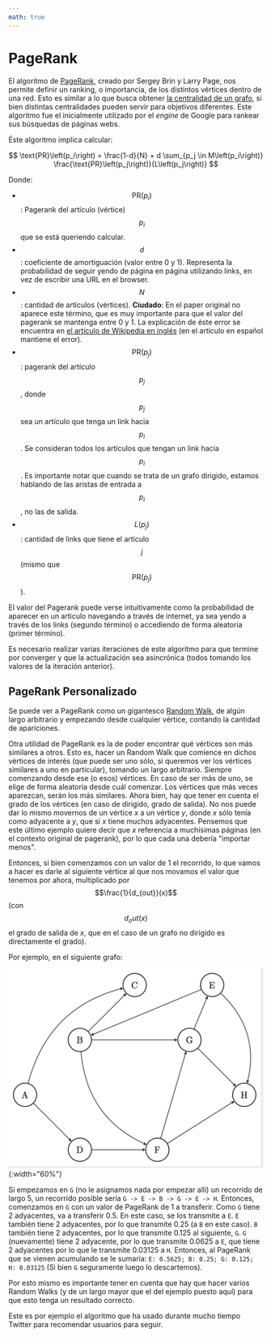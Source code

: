 ```yaml
---
math: true
---
```


# PageRank

El algoritmo de [PageRank](http://ilpubs.stanford.edu:8090/422/1/1999-66.pdf), creado por Sergey Brin y
Larry Page, nos permite definir un ranking, o importancia, de los distintos vértices dentro de una red.
Esto es similar a lo que busca obtener [la centralidad de un grafo](centralidad.md), si bien distintas
centralidades pueden servir para objetivos diferentes. Este algoritmo fue el inicialmente utilizado
por el _engine_ de Google para rankear sus búsquedas de páginas webs.

Éste algoritmo implica calcular:

$$
\text{PR}\left(p_i\right) = \frac{1-d}{N} + d \sum_{p_j \in M\left(p_i\right)}
\frac{\text{PR}\left(p_j\right)}{L\left(p_j\right)}
$$

Donde:
* $$\text{PR}\left(p_i\right)$$: Pagerank del artículo (vértice) $$p_i$$ que se está queriendo calcular.
* $$d$$: coeficiente de amortiguación (valor entre 0 y 1). Representa la probabilidad de seguir yendo de
página en página utilizando links, en vez de escribir una URL en el browser.
* $$N$$: cantidad de artículos (vértices). **Ciudado**: En el paper original no aparece este término, que
es muy importante para que el valor del pagerank se mantenga entre 0 y 1. La explicación de éste error se
encuentra en [el artículo de Wikipedia en inglés](https://en.wikipedia.org/wiki/PageRank) (en el artículo
en español mantiene el error).
* $$\text{PR}\left(p_j\right)$$: pagerank del artículo $$p_j$$, donde $$p_j$$ sea un artículo que tenga un
link hacia $$p_i$$. Se consideran todos los artículos que tengan un link hacia $$p_i$$. Es importante notar
que cuando se trata de un grafo dirigido, estamos hablando de las aristas de entrada a $$p_i$$, no las de
salida.
* $$L\left(p_j\right)$$: cantidad de links que tiene el artículo $$j$$ (mismo que
$$\text{PR}\left(p_j\right)$$).


El valor del Pagerank puede verse intuitivamente como la probabilidad de aparecer en un articulo navegando
a través de internet, ya sea yendo a través de los links (segundo término) o accediendo de forma aleatoria
(primer término).

Es necesario realizar varias iteraciones de este algoritmo para que termine por converger y que la
actualización sea asincrónica (todos tomando los valores de la iteración anterior).

## PageRank Personalizado


Se puede ver a PageRank como un gigantesco [Random Walk](random_walks.md), de algún largo arbitrario y empezando desde cualquier vértice, contando la cantidad de apariciones.

Otra utilidad de PageRank es la de poder encontrar qué vértices son más similares a otros. Esto es, hacer un Random Walk que comience en dichos vértices de interés (que puede ser uno sólo, si queremos ver los vértices similares a uno en particular), tomando un largo arbitrario. Siempre comenzando desde ese (o esos) vértices. En caso de ser más de uno, se elige de forma aleatoria desde cuál comenzar. Los vértices que más veces aparezcan, serán los más similares. 
Ahora bien, hay que tener en cuenta el grado de los vértices (en caso de dirigido, grado de salida). No nos 
puede dar lo mismo movernos de un vértice _x_ a un vértice _y_, donde _x_ sólo tenía como adyacente a _y_, que si _x_ tiene muchos adyacentes. Pensemos que este último ejemplo quiere decir que _x_ referencia a muchísimas páginas (en el contexto original de pagerank), por lo que cada una debería "importar menos". 

Entonces, si bien comenzamos con un valor de 1 el recorrido, lo que vamos a hacer es darle al siguiente vértice al que nos movamos el valor que tenemos por ahora, multiplicado por $$\frac{1}{d_{out}}(x)$$ (con $$d_out(x)$$ el grado de salida de _x_, que en el caso de un grafo no dirigido es directamente el grado).

Por ejemplo, en el siguiente grafo: 

![grafo pagerank personalizado](../../assets/img/material/pagerank-pers.png){:width="60%"}

Si empezamos en `G` (no le asignamos nada por empezar allí) un recorrido de largo 5, un recorrido posible sería `G -> E -> B -> G -> E -> H`. Entonces, comenzamos en `G` con un valor de PageRank de 1 a transferir. Como `G` tiene 2 adyacentes, va a transferir 0.5. En este caso, se los transmite a `E`. `E` también tiene 2 adyacentes, por lo que transmite 0.25 (a `B` en este caso). `B` también tiene 2 adyacentes, por lo que transmite 0.125 al siguiente, `G`. `G` (nuevamente) tiene 2 adyacente, por lo que transmite 0.0625 a `E`, que tiene 2 adyacentes por lo que le transmite 0.03125 a `H`. Entonces, al PageRank que se vienen acumulando se le sumaría: `E: 0.5625; B: 0.25; G: 0.125; H: 0.03125` (Si bien `G` seguramente luego lo descartemos).

Por esto mismo es importante tener en cuenta que hay que hacer varios Random Walks (y de un largo mayor que el del ejemplo puesto aquí) para que esto tenga un resultado correcto. 

Este es por ejemplo el algoritmo que ha usado durante mucho tiempo Twitter para recomendar usuarios para seguir. 
